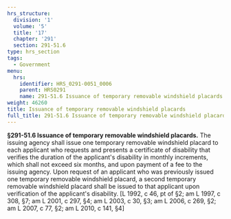 ```yaml
---
hrs_structure:
  division: '1'
  volume: '5'
  title: '17'
  chapter: '291'
  section: 291-51.6
type: hrs_section
tags:
  - Government
menu:
  hrs:
    identifier: HRS_0291-0051_0006
    parent: HRS0291
    name: 291-51.6 Issuance of temporary removable windshield placards
weight: 46260
title: Issuance of temporary removable windshield placards
full_title: 291-51.6 Issuance of temporary removable windshield placards
---
```

**§291-51.6 Issuance of temporary removable windshield placards.** The issuing agency shall issue one temporary removable windshield placard to each applicant who requests and presents a certificate of disability that verifies the duration of the applicant's disability in monthly increments, which shall not exceed six months, and upon payment of a fee to the issuing agency. Upon request of an applicant who was previously issued one temporary removable windshield placard, a second temporary removable windshield placard shall be issued to that applicant upon verification of the applicant's disability. [L 1992, c 46, pt of §2; am L 1997, c 308, §7; am L 2001, c 297, §4; am L 2003, c 30, §3; am L 2006, c 269, §2; am L 2007, c 77, §2; am L 2010, c 141, §4]